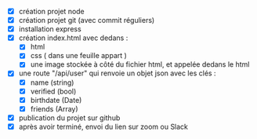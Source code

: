 - [X] création projet node
- [X] création projet git (avec commit réguliers)
- [X] installation express
- [X] création index.html avec dedans :
    - [X] html
    - [X] css ( dans une feuille appart )
    - [X] une image stockée à côté du fichier html, et appelée dedans le html
- [X] une route "/api/user" qui renvoie un objet json avec les clés :
    - [X] name (string)
    - [X] verified (bool)
    - [X] birthdate (Date)
    - [X] friends (Array)
- [X] publication du projet sur github
- [X] après avoir terminé, envoi du lien sur zoom ou Slack